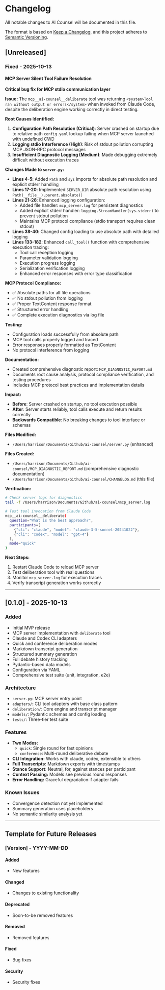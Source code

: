 # Changelog

All notable changes to AI Counsel will be documented in this file.

The format is based on [Keep a Changelog](https://keepachangelog.com/en/1.0.0/),
and this project adheres to [Semantic Versioning](https://semver.org/spec/v2.0.0.html).

## [Unreleased]

### Fixed - 2025-10-13

#### MCP Server Silent Tool Failure Resolution
**Critical bug fix for MCP stdio communication layer**

**Issue:** The `mcp__ai-counsel__deliberate` tool was returning `<system>Tool ran without output or errors</system>` when invoked from Claude Code, despite the deliberation engine working correctly in direct testing.

**Root Causes Identified:**
1. **Configuration Path Resolution (Critical)**: Server crashed on startup due to relative path `config.yaml` lookup failing when MCP server launched with undefined CWD
2. **Logging stdio Interference (High)**: Risk of stdout pollution corrupting MCP JSON-RPC protocol messages
3. **Insufficient Diagnostic Logging (Medium)**: Made debugging extremely difficult without execution traces

**Changes Made to `server.py`:**

- **Lines 4-5**: Added `Path` and `sys` imports for absolute path resolution and explicit stderr handling
- **Lines 17-20**: Implemented `SERVER_DIR` absolute path resolution using `Path(__file__).parent.absolute()`
- **Lines 21-28**: Enhanced logging configuration:
  - Added file handler: `mcp_server.log` for persistent diagnostics
  - Added explicit stderr handler: `logging.StreamHandler(sys.stderr)` to prevent stdout pollution
  - Maintains MCP protocol compliance (stdio transport requires clean stdout)
- **Lines 38-40**: Changed config loading to use absolute path with detailed logging
- **Lines 133-182**: Enhanced `call_tool()` function with comprehensive execution tracing:
  - Tool call reception logging
  - Parameter validation logging
  - Execution progress logging
  - Serialization verification logging
  - Enhanced error responses with error type classification

**MCP Protocol Compliance:**
- ✅ Absolute paths for all file operations
- ✅ No stdout pollution from logging
- ✅ Proper TextContent response format
- ✅ Structured error handling
- ✅ Complete execution diagnostics via log file

**Testing:**
- Configuration loads successfully from absolute path
- MCP tool calls properly logged and traced
- Error responses properly formatted as TextContent
- No protocol interference from logging

**Documentation:**
- Created comprehensive diagnostic report: `MCP_DIAGNOSTIC_REPORT.md`
- Documents root cause analysis, protocol compliance verification, and testing procedures
- Includes MCP protocol best practices and implementation details

**Impact:**
- **Before**: Server crashed on startup, no tool execution possible
- **After**: Server starts reliably, tool calls execute and return results correctly
- **Backwards Compatible**: No breaking changes to tool interface or schemas

**Files Modified:**
- `/Users/harrison/Documents/Github/ai-counsel/server.py` (enhanced)

**Files Created:**
- `/Users/harrison/Documents/Github/ai-counsel/MCP_DIAGNOSTIC_REPORT.md` (comprehensive diagnostic documentation)
- `/Users/harrison/Documents/Github/ai-counsel/CHANGELOG.md` (this file)

**Verification:**
```bash
# Check server logs for diagnostics
tail -f /Users/harrison/Documents/Github/ai-counsel/mcp_server.log

# Test tool invocation from Claude Code
mcp__ai-counsel__deliberate(
  question="What is the best approach?",
  participants=[
    {"cli": "claude", "model": "claude-3-5-sonnet-20241022"},
    {"cli": "codex", "model": "gpt-4"}
  ],
  mode="quick"
)
```

**Next Steps:**
1. Restart Claude Code to reload MCP server
2. Test deliberation tool with real questions
3. Monitor `mcp_server.log` for execution traces
4. Verify transcript generation works correctly

---

## [0.1.0] - 2025-10-13

### Added
- Initial MVP release
- MCP server implementation with `deliberate` tool
- Claude and Codex CLI adapters
- Quick and conference deliberation modes
- Markdown transcript generation
- Structured summary generation
- Full debate history tracking
- Pydantic-based data models
- Configuration via YAML
- Comprehensive test suite (unit, integration, e2e)

### Architecture
- `server.py`: MCP server entry point
- `adapters/`: CLI tool adapters with base class pattern
- `deliberation/`: Core engine and transcript manager
- `models/`: Pydantic schemas and config loading
- `tests/`: Three-tier test suite

### Features
- **Two Modes:**
  - `quick`: Single round for fast opinions
  - `conference`: Multi-round deliberative debate
- **CLI Integration:** Works with claude, codex, extensible to others
- **Full Transcripts:** Markdown exports with timestamps
- **Stance Support:** Neutral, for, against stances per participant
- **Context Passing:** Models see previous round responses
- **Error Handling:** Graceful degradation if adapter fails

### Known Issues
- Convergence detection not yet implemented
- Summary generation uses placeholders
- No semantic similarity analysis yet

---

## Template for Future Releases

### [Version] - YYYY-MM-DD

#### Added
- New features

#### Changed
- Changes to existing functionality

#### Deprecated
- Soon-to-be removed features

#### Removed
- Removed features

#### Fixed
- Bug fixes

#### Security
- Security fixes

